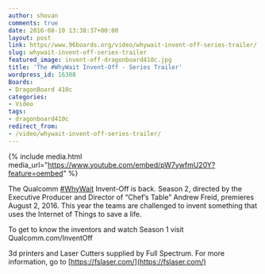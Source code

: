 ```yaml
---
author: shovan
comments: true
date: 2016-08-10 13:38:37+00:00
layout: post
link: https//www.96boards.org/video/whywait-invent-off-series-trailer/
slug: whywait-invent-off-series-trailer
featured_image: invent-off-dragonboard410c.jpg
title: 'The #WhyWait Invent-Off - Series Trailer'
wordpress_id: 16308
Boards:
- DragonBoard 410c
categories:
- Video
tags:
- dragonboard410c
redirect_from:
- /video/whywait-invent-off-series-trailer/
---
```


{% include media.html media_url="https://www.youtube.com/embed/pW7ywfmU20Y?feature=oembed" %}

The Qualcomm [#WhyWait](https://www.youtube.com/results?q=%23WhyWait) Invent-Off is back. Season 2, directed by the Executive Producer and Director of “Chef’s Table” Andrew Freid, premieres August 2, 2016. This year the teams are challenged to invent something that uses the Internet of Things to save a life.

To get to know the inventors and watch Season 1 visit Qualcomm.com/InventOff

3d printers and Laser Cutters supplied by Full Spectrum. For more information, go to [https://fslaser.com/](https://fslaser.com/)
